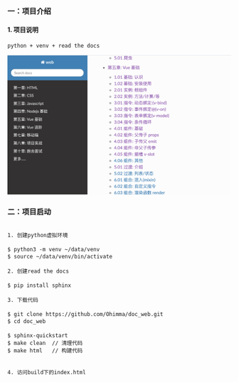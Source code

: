 ### 一：项目介绍

#### 1. 项目说明

```
python + venv + read the docs 
```
![](./images/home.png)

### 二：项目启动

```

1. 创建python虚拟环境

$ python3 -m venv ~/data/venv
$ source ~/data/venv/bin/activate

2. 创建read the docs

$ pip install sphinx

3. 下载代码

$ git clone https://github.com/Ohimma/doc_web.git
$ cd doc_web

$ sphinx-quickstart
$ make clean  // 清理代码
$ make html   // 构建代码


4. 访问build下的index.html
```
